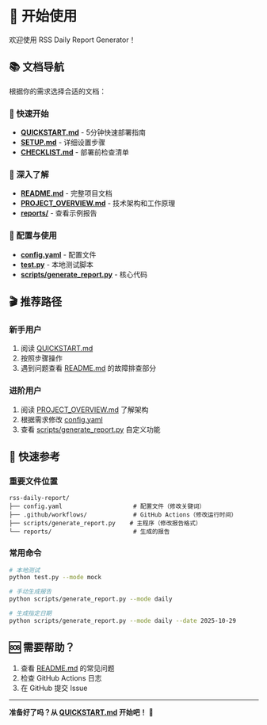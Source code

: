 # 🎯 开始使用

欢迎使用 RSS Daily Report Generator！

## 📚 文档导航

根据你的需求选择合适的文档：

### 🚀 快速开始
- **[QUICKSTART.md](QUICKSTART.md)** - 5分钟快速部署指南
- **[SETUP.md](SETUP.md)** - 详细设置步骤
- **[CHECKLIST.md](CHECKLIST.md)** - 部署前检查清单

### 📖 深入了解
- **[README.md](README.md)** - 完整项目文档
- **[PROJECT_OVERVIEW.md](PROJECT_OVERVIEW.md)** - 技术架构和工作原理
- **[reports/](reports/)** - 查看示例报告

### 🔧 配置与使用
- **[config.yaml](config.yaml)** - 配置文件
- **[test.py](test.py)** - 本地测试脚本
- **[scripts/generate_report.py](scripts/generate_report.py)** - 核心代码

## 🎬 推荐路径

### 新手用户
1. 阅读 [QUICKSTART.md](QUICKSTART.md)
2. 按照步骤操作
3. 遇到问题查看 [README.md](README.md) 的故障排查部分

### 进阶用户
1. 阅读 [PROJECT_OVERVIEW.md](PROJECT_OVERVIEW.md) 了解架构
2. 根据需求修改 [config.yaml](config.yaml)
3. 查看 [scripts/generate_report.py](scripts/generate_report.py) 自定义功能

## 📝 快速参考

### 重要文件位置
```
rss-daily-report/
├── config.yaml                    # 配置文件（修改关键词）
├── .github/workflows/             # GitHub Actions（修改运行时间）
├── scripts/generate_report.py    # 主程序（修改报告格式）
└── reports/                       # 生成的报告
```

### 常用命令
```bash
# 本地测试
python test.py --mode mock

# 手动生成报告
python scripts/generate_report.py --mode daily

# 生成指定日期
python scripts/generate_report.py --mode daily --date 2025-10-29
```

## 🆘 需要帮助？

1. 查看 [README.md](README.md) 的常见问题
2. 检查 GitHub Actions 日志
3. 在 GitHub 提交 Issue

---

**准备好了吗？从 [QUICKSTART.md](QUICKSTART.md) 开始吧！** 🚀
